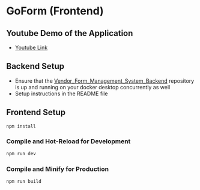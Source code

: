 # GoForm (Frontend)

## Youtube Demo of the Application
- [Youtube Link](https://youtu.be/mXnO4Y1JEVU)

## Backend Setup
- Ensure that the [Vendor_Form_Management_System_Backend](https://github.com/TeoSean00/Vendor_Form_Management_System_Backend) repository is up and running on your docker desktop concurrently as well
- Setup instructions in the README file <br/>

## Frontend Setup

```
npm install
```

### Compile and Hot-Reload for Development

```sh
npm run dev
```

### Compile and Minify for Production

```sh
npm run build
```
